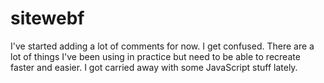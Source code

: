 # sitewebf


I've started adding a lot of comments for now. I get confused.
There are a lot of things I've been using in practice but need 
to be able to recreate faster and easier. I got carried away with some JavaScript stuff lately.
